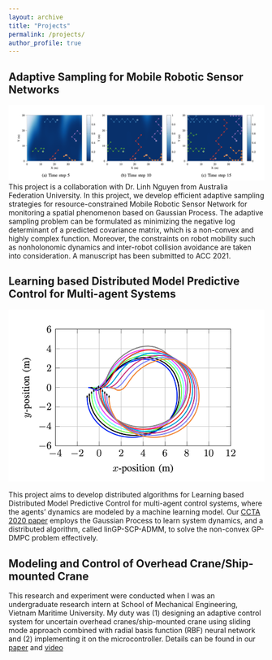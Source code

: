 ```yaml
---
layout: archive
title: "Projects"
permalink: /projects/
author_profile: true
---
```


## Adaptive Sampling for Mobile Robotic Sensor Networks
![](../images/mrsn.png)
This project is a collaboration with Dr. Linh Nguyen from Australia Federation University. In this project, we develop efficient adaptive sampling strategies for resource-constrained Mobile Robotic Sensor Network for monitoring a spatial phenomenon based on Gaussian Process. The adaptive sampling problem can be formulated as minimizing the negative log determinant of a predicted covariance matrix, which is a non-convex and highly complex function. Moreover, the constraints on robot mobility such as nonholonomic dynamics and inter-robot collision avoidance are taken into consideration. A manuscript has been submitted to ACC 2021.


## Learning based Distributed Model Predictive Control for Multi-agent Systems
![](../images/ccta.png)

This project aims to develop distributed algorithms for Learning based Distributed Model Predictive Control for multi-agent control systems, where the agents’ dynamics are modeled by a machine learning model. Our [CCTA 2020 paper](https://ieeexplore.ieee.org/abstract/document/9206390) employs the Gaussian Process to learn system dynamics, and a distributed algorithm, called linGP-SCP-ADMM, to solve the non-convex GP-DMPC problem effectively.

## Modeling and Control of Overhead Crane/Ship-mounted Crane

This research and experiment were conducted when I was an undergraduate research intern at School of Mechanical Engineering, Vietnam Maritime University. My duty was (1) designing an adaptive control system for uncertain overhead cranes/ship-mounted crane using sliding mode approach combined with radial basis function (RBF) neural network and (2) implementing it on the microcontroller. Details can be found in our [paper](https://www.sciencedirect.com/science/article/abs/pii/S0888327018302322) and [video](https://www.youtube.com/watch?v=ZlF37IZh89Q)
